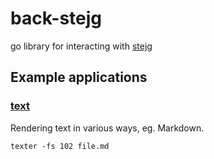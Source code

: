 # back-stejg

go library for interacting with [stejg](http://stejg.7de.se)

## Example applications

### [text](../../tree/master/text)

Rendering text in various ways, eg. Markdown.

    texter -fs 102 file.md
